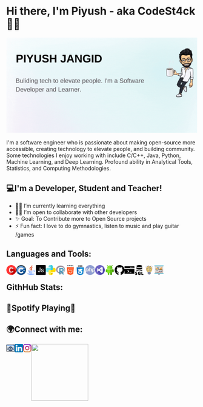 # Hi there, I'm Piyush - aka CodeSt4ck 👋🏻

<img src="https://raw.githubusercontent.com/CodeSt4ck/CodeSt4ck/main/Icons/profile-header-image.gif" alt="banner that says Piyush Jangid - Bulding tech to elevate people. Software Developer and Learner. Eat ● Sleep ● Code ● Repeat alongside a cartoon illustration of Piyush">

I'm a software engineer who is passionate about making open-source more accessible, creating technology to elevate people, and building community. Some technologies I enjoy working with include C/C++, Java, Python, Machine Learning, and Deep Learning. Profound ability in Analytical Tools, Statistics, and Computing Methodologies.

## 💻I'm a Developer, Student and Teacher!

- 👨‍🎓 I’m currently learning everything
- 🤝🏻 I’m open to collaborate with other developers
- ✨ Goal: To Contribute more to Open Source projects
- ⚡ Fun fact: I love to do gymnastics, listen to music and play guitar /games


## Languages and Tools:

<img align="left" alt="Visual Studio Code" width="26px" src="https://raw.githubusercontent.com/CodeSt4ck/CodeSt4ck/main/Icons/c.png">
<img align="left" alt="Visual Studio Code" width="26px" src="https://raw.githubusercontent.com/CodeSt4ck/CodeSt4ck/main/Icons/cpp.png">
<img align="left" alt="Visual Studio Code" width="26px" src="https://raw.githubusercontent.com/CodeSt4ck/CodeSt4ck/main/Icons/java.png">
<img align="left" alt="Visual Studio Code" width="26px" src="https://raw.githubusercontent.com/CodeSt4ck/CodeSt4ck/main/Icons/java-script.png">
<img align="left" alt="Visual Studio Code" width="26px" src="https://raw.githubusercontent.com/CodeSt4ck/CodeSt4ck/main/Icons/python.png">
<img align="left" alt="Visual Studio Code" width="26px" src="https://raw.githubusercontent.com/CodeSt4ck/CodeSt4ck/main/Icons/r.png">
<img align="left" alt="Visual Studio Code" width="26px" src="https://raw.githubusercontent.com/CodeSt4ck/CodeSt4ck/main/Icons/html-5.png">
<img align="left" alt="Visual Studio Code" width="26px" src="https://raw.githubusercontent.com/CodeSt4ck/CodeSt4ck/main/Icons/css.png">
<img align="left" alt="Visual Studio Code" width="26px" src="https://raw.githubusercontent.com/CodeSt4ck/CodeSt4ck/main/Icons/php.png">
<img align="left" alt="Visual Studio Code" width="26px" src="https://raw.githubusercontent.com/CodeSt4ck/CodeSt4ck/main/Icons/visual-studio.png">
<img align="left" alt="Visual Studio Code" width="26px" src="https://raw.githubusercontent.com/CodeSt4ck/CodeSt4ck/main/Icons/android.png">
<img align="left" alt="Visual Studio Code" width="26px" src="https://raw.githubusercontent.com/CodeSt4ck/CodeSt4ck/main/Icons/github.png">
<img align="left" alt="Visual Studio Code" width="26px" src="https://raw.githubusercontent.com/CodeSt4ck/CodeSt4ck/main/Icons/linux.png">
<img align="left" alt="Visual Studio Code" width="26px" src="https://raw.githubusercontent.com/CodeSt4ck/CodeSt4ck/main/Icons/databases.png">
<img align="left" alt="Visual Studio Code" width="26px" src="https://raw.githubusercontent.com/CodeSt4ck/CodeSt4ck/main/Icons/ml-ai.png">
<img align="left" alt="Visual Studio Code" width="26px" src="https://github.com/CodeSt4ck/CodeSt4ck/blob/main/Icons/data-visualization.png">

<br>

## GithHub Stats:



## 🎵Spotify Playing🎵



## 🌍Connect with me:

[<img align="left" alt="Under Development" width="22px" src="https://raw.githubusercontent.com/CodeSt4ck/CodeSt4ck/main/Icons/website.png" />][website]
[<img align="left" alt="Piyush Jangid | LinkedIn" width="22px" src="https://raw.githubusercontent.com/CodeSt4ck/CodeSt4ck/main/Icons/linkedin.png" />][linkedin]
[<img align="left" alt="Piyush Jangid | Instagram" width="22px" src="https://raw.githubusercontent.com/CodeSt4ck/CodeSt4ck/main/Icons/instagram.png" />][instagram]
<img align="left" width="150" height="150" src="https://github.com/M0nica/M0nica/blob/main/octomonica/m0nica-octocat-rotating.gif?raw=true">

[website]: https://raw.githubusercontent.com/CodeSt4ck/CodeSt4ck/main/Icons/site-under-construction-page-error.jpg
[instagram]: https://www.instagram.com/_.piyush.py._/
[linkedin]: https://www.linkedin.com/in/piyush-jangid/
